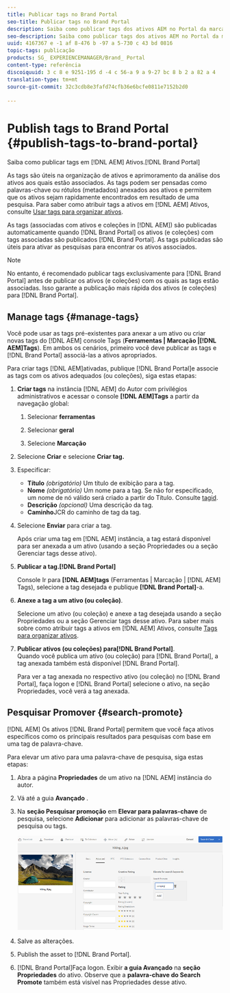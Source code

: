 ```yaml
---
title: Publicar tags no Brand Portal
seo-title: Publicar tags no Brand Portal
description: Saiba como publicar tags dos ativos AEM no Portal da marca.
seo-description: Saiba como publicar tags dos ativos AEM no Portal da marca.
uuid: 4167367 e -1 af 8-476 b -97 a 5-730 c 43 bd 0816
topic-tags: publicação
products: SG_ EXPERIENCEMANAGER/Brand_ Portal
content-type: referência
discoiquuid: 3 c 8 e 9251-195 d -4 c 56-a 9 a 9-27 bc 8 b 2 a 82 a 4
translation-type: tm+mt
source-git-commit: 32c3cdb8e3fafd74cfb36e6bcfe0811e7152b2d0

---
```



# Publish tags to Brand Portal {#publish-tags-to-brand-portal}

Saiba como publicar tags em [!DNL AEM] Ativos.[!DNL Brand Portal]

As tags são úteis na organização de ativos e aprimoramento da análise dos ativos aos quais estão associados. As tags podem ser pensadas como palavras-chave ou rótulos (metadados) anexados aos ativos e permitem que os ativos sejam rapidamente encontrados em resultado de uma pesquisa. Para saber como atribuir tags a ativos em [!DNL AEM] Ativos, consulte [Usar tags para organizar ativos](https://helpx.adobe.com/experience-manager/6-5/assets/using/organize-assets.html#Usetagstoorganizeassets).

As tags (associadas com ativos e coleções in [!DNL AEM]) são publicadas automaticamente quando [!DNL Brand Portal] os ativos (e coleções) com tags associadas são publicados [!DNL Brand Portal]. As tags publicadas são úteis para ativar as pesquisas para encontrar os ativos associados.

>[!NOTE]
>
>No entanto, é recomendado publicar tags exclusivamente para [!DNL Brand Portal] antes de publicar os ativos (e coleções) com os quais as tags estão associadas. Isso garante a publicação mais rápida dos ativos (e coleções) para [!DNL Brand Portal].

## Manage tags {#manage-tags}

Você pode usar as tags pré-existentes para anexar a um ativo ou criar novas tags do [!DNL AEM] console Tags (**Ferramentas | Marcação |[!DNL AEM]Tags**). Em ambos os cenários, primeiro você deve publicar as tags e [!DNL Brand Portal] associá-las a ativos apropriados.

Para criar tags [!DNL AEM]ativadas, publique [!DNL Brand Portal]e associe as tags com os ativos adequados (ou coleções), siga estas etapas:

1. **Criar tags**
na instância [!DNL AEM] do Autor com privilégios administrativos e acessar o console **[!DNL AEM]Tags** a partir da navegação global:

   1. Selecionar **ferramentas**

   2. Selecionar **geral**

   3. Selecione **Marcação**

2. Selecione **Criar** e selecione **Criar tag.**
3. Especificar:

   * **Título**
      *(obrigatório)* Um título de exibição para a tag.
   * **Nome**
      *(obrigatório)* Um nome para a tag. Se não for especificado, um nome de nó válido será criado a partir do Título. Consulte [tagid](https://helpx.adobe.com/experience-manager/6-5/sites/developing/using/framework.html#TagID).
   * **Descrição**
      *(opcional)* Uma descrição da tag.
   * **Caminho**JCR do caminho
de tag da tag.

4. Selecione **Enviar** para criar a tag.

   Após criar uma tag em [!DNL AEM] instância, a tag estará disponível para ser anexada a um ativo (usando a seção Propriedades ou a seção Gerenciar tags desse ativo).

5. **Publicar a tag.[!DNL Brand Portal]**

   Console Ir para **[!DNL AEM]tags** (Ferramentas | Marcação | [!DNL AEM] Tags), selecione a tag desejada e publique **[!DNL Brand Portal]**-a.

6. **Anexe a tag a um ativo (ou coleção)**.

   Selecione um ativo (ou coleção) e anexe a tag desejada usando a seção Propriedades ou a seção Gerenciar tags desse ativo. Para saber mais sobre como atribuir tags a ativos em [!DNL AEM] Ativos, consulte [Tags para organizar ativos](https://helpx.adobe.com/experience-manager/6-5/assets/using/organize-assets.html#Usetagstoorganizeassets).

7. **Publicar ativos (ou coleções) para[!DNL Brand Portal]**.\
   Quando você publica um ativo (ou coleção) para [!DNL Brand Portal], a tag anexada também está disponível [!DNL Brand Portal].

   Para ver a tag anexada no respectivo ativo (ou coleção) no [!DNL Brand Portal], faça logon e [!DNL Brand Portal] selecione o ativo, na seção Propriedades, você verá a tag anexada.

## Pesquisar Promover {#search-promote}

[!DNL AEM] Os ativos [!DNL Brand Portal] permitem que você faça ativos específicos como os principais resultados para pesquisas com base em uma tag de palavra-chave.

Para elevar um ativo para uma palavra-chave de pesquisa, siga estas etapas:

1. Abra a página **Propriedades** de um ativo na [!DNL AEM] instância do autor.
2. Vá até a guia **Avançado** .
3. Na **seção Pesquisar promoção** em **Elevar para palavras-chave** de pesquisa, selecione **Adicionar** para adicionar as palavras-chave de pesquisa ou tags.

   ![](assets/search-promote.png)

4. Salve as alterações.
5. Publish the asset to [!DNL Brand Portal].
6. [!DNL Brand Portal]Faça logon. Exibir **a guia Avançado** na **seção Propriedades** do ativo.
Observe que a **palavra-chave do Search Promote** também está visível nas Propriedades desse ativo.
